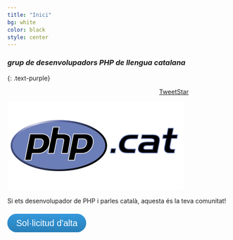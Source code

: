 ```yaml
---
title: "Inici"
bg: white
color: black
style: center
---
```

<div id="fb-root"></div>
<script>(function(d, s, id) {
  var js, fjs = d.getElementsByTagName(s)[0];
  if (d.getElementById(id)) return;
  js = d.createElement(s); js.id = id;
  js.src = "//connect.facebook.net/en_US/sdk.js#xfbml=1&appId=1375471216075477&version=v2.0";
  fjs.parentNode.insertBefore(js, fjs);
}(document, 'script', 'facebook-jssdk'));</script>


### *grup de desenvolupadors PHP de llengua catalana*
{: .text-purple}

<div style="width: 320px; margin: auto;">

<div style="display: block; float: right;">
<a class="github-button" href="https://github.com/phpcat/phpcat" data-count-href="/phpcat/phpcat/stargazers" data-count-api="/repos/phpcat/phpcat#stargazers_count">Star</a>
</div>
<div style="display: block; float: right;">
<a class="twitter-share-button"
  href="https://twitter.com/share"
  data-url="http://www.php.cat"
  data-counturl="http://www.php.cat"
  data-text="grup de desenvolupadors PHP de llengua catalana">
Tweet
</a>
</div>

<script src="//platform.linkedin.com/in.js" type="text/javascript">
  lang: en_US
</script>
<script type="IN/Share" data-url="http://www.php.cat" data-counter="right"></script>
<script async defer id="github-bjs" src="https://buttons.github.io/buttons.js"></script>



</div>
<div style="width: 320px; margin: auto; clear: both;">
<div style="display: block; float: center;" class="fb-like" data-href="https://www.php.cat" data-width="200px" data-layout="button_count" data-action="like" data-show-faces="true" data-share="false"></div>

</div>
<script>
window.twttr=(function(d,s,id){var js,fjs=d.getElementsByTagName(s)[0],t=window.twttr||{};if(d.getElementById(id))return;js=d.createElement(s);js.id=id;js.src="https://platform.twitter.com/widgets.js";fjs.parentNode.insertBefore(js,fjs);t._e=[];t.ready=function(f){t._e.push(f);};return t;}(document,"script","twitter-wjs"));
</script>


![image](/img/PHP.cat-logo400x200.png)

Si ets desenvolupador de PHP i parles català, aquesta és la teva comunitat!

<style>
a.btn {
  background: #3498db;
  background-image: -webkit-linear-gradient(top, #3498db, #2980b9);
  background-image: -moz-linear-gradient(top, #3498db, #2980b9);
  background-image: -ms-linear-gradient(top, #3498db, #2980b9);
  background-image: -o-linear-gradient(top, #3498db, #2980b9);
  background-image: linear-gradient(to bottom, #3498db, #2980b9);
  -webkit-border-radius: 28;
  -moz-border-radius: 28;
  border-radius: 28px;
  font-family: Arial;
  color: #fff !important;
  font-size: 20px;
  padding: 10px 20px 10px 20px;
  text-decoration: none;
}

a.btn:hover {
  background: #3cb0fd;
  background-image: -webkit-linear-gradient(top, #3cb0fd, #3498db);
  background-image: -moz-linear-gradient(top, #3cb0fd, #3498db);
  background-image: -ms-linear-gradient(top, #3cb0fd, #3498db);
  background-image: -o-linear-gradient(top, #3cb0fd, #3498db);
  background-image: linear-gradient(to bottom, #3cb0fd, #3498db);
  text-decoration: none;
}
</style>
<br />
<a class="btn" href="http://github.com/phpcat/phpcat/issues/2" target="_blank">Sol·licitud d'alta</a>
